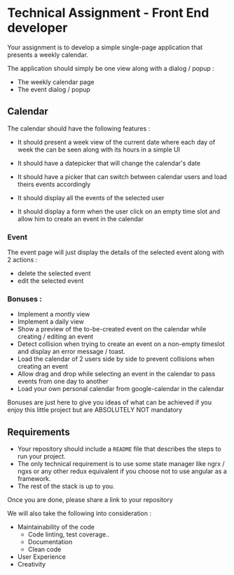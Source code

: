 # Technical Assignment - Front End developer

Your assignment is to develop a simple single-page application that presents a weekly calendar.

The application should simply be one view along with a dialog / popup :

- The weekly calendar page
- The event dialog / popup

## Calendar

The calendar should have the following features :

- It should present a week view of the current date where each day of week the can be seen along with its hours in a simple UI

- It should have a datepicker that will change the calendar's date

- It should have a picker that can switch between calendar users and load theirs events accordingly 

- It should display all the events of the selected user

- It should display a form when the user click on an empty time slot and allow him to create an event in the calendar

### Event

The event page will just display the details of the selected event along with 2 actions :

- delete the selected event
- edit the selected event

### Bonuses :

- Implement a montly view 
- Implement a daily view
- Show a preview of the to-be-created event on the calendar while creating / editing an event
- Detect collision when trying to create an event on a non-empty timeslot and display an error message / toast.
- Load the calendar of 2 users side by side to prevent collisions when creating an event 
- Allow drag and drop while selecting an event in the calendar to pass events from one day to another
- Load your own personal calendar from google-calendar in the calendar

Bonuses are just here to give you ideas of what can be achieved if you enjoy this little project but are ABSOLUTELY NOT mandatory

## Requirements

- Your repository should include a `README` file that describes the steps to run your project.
- The only technical requirement is to use some state manager like ngrx / ngxs or any other redux equivalent if you choose not to use angular as a framework.
- The rest of the stack is up to you.

Once you are done, please share a link to your repository

We will also take the following into consideration :

- Maintainability of the code
  - Code linting, test coverage..
  - Documentation
  - Clean code
- User Experience
- Creativity
